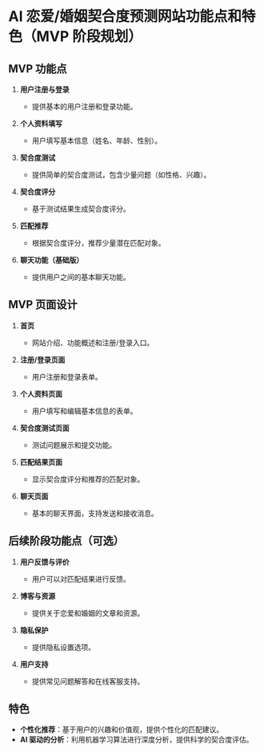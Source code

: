 # AI 恋爱/婚姻契合度预测网站功能点和特色（MVP 阶段规划）

## MVP 功能点

1. **用户注册与登录**
   - 提供基本的用户注册和登录功能。

2. **个人资料填写**
   - 用户填写基本信息（姓名、年龄、性别）。

3. **契合度测试**
   - 提供简单的契合度测试，包含少量问题（如性格、兴趣）。

4. **契合度评分**
   - 基于测试结果生成契合度评分。

5. **匹配推荐**
   - 根据契合度评分，推荐少量潜在匹配对象。

6. **聊天功能（基础版）**
   - 提供用户之间的基本聊天功能。

## MVP 页面设计

1. **首页**
   - 网站介绍、功能概述和注册/登录入口。

2. **注册/登录页面**
   - 用户注册和登录表单。

3. **个人资料页面**
   - 用户填写和编辑基本信息的表单。

4. **契合度测试页面**
   - 测试问题展示和提交功能。

5. **匹配结果页面**
   - 显示契合度评分和推荐的匹配对象。

6. **聊天页面**
   - 基本的聊天界面，支持发送和接收消息。

## 后续阶段功能点（可选）

1. **用户反馈与评价**
   - 用户可以对匹配结果进行反馈。

2. **博客与资源**
   - 提供关于恋爱和婚姻的文章和资源。

3. **隐私保护**
   - 提供隐私设置选项。

4. **用户支持**
   - 提供常见问题解答和在线客服支持。

## 特色

- **个性化推荐**：基于用户的兴趣和价值观，提供个性化的匹配建议。
- **AI 驱动的分析**：利用机器学习算法进行深度分析，提供科学的契合度评估。 